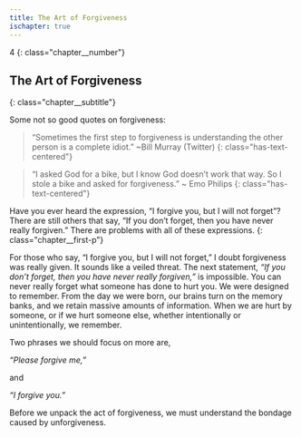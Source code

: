 ```yaml
---
title: The Art of Forgiveness
ischapter: true
---
```


4
{: class="chapter__number"}

## The Art of Forgiveness
{: class="chapter__subtitle"}


Some not so good quotes on forgiveness:

> “Sometimes the first step to forgiveness is understanding
> the other person is a complete idiot.”
> ~Bill Murray (Twitter)
{: class="has-text-centered"}

> “I asked God for a bike, but I know God doesn’t work that way.
> So I stole a bike and asked for forgiveness.”
> ~ Emo Philips
{: class="has-text-centered"}

Have you ever heard the expression, “I forgive you, but I will not forget”?
There are still others that say, “If you don’t forget, then you have never
really forgiven.” There are problems with all of these expressions.
{: class="chapter__first-p"}

For those who say, “I forgive you, but I will not forget,” I doubt forgiveness
was really given. It sounds like a veiled threat. The next statement, _“If you don’t
forget, then you have never really forgiven,”_ is impossible. You can never really
forget what someone has done to hurt you. We were designed to remember.
From the day we were born, our brains turn on the memory banks, and we
retain massive amounts of information. When we are hurt by someone, or if we
hurt someone else, whether intentionally or unintentionally, we remember.

Two phrases we should focus on more are,

_“Please forgive me,”_

and

_“I forgive you.”_

Before we unpack the act of forgiveness, we must understand the bondage
caused by unforgiveness.